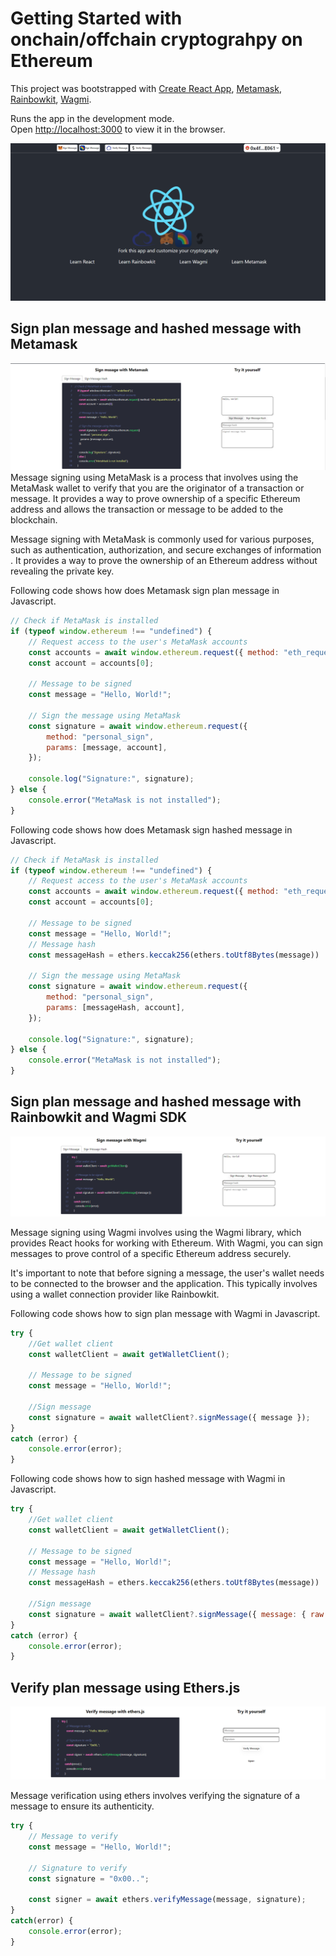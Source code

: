 # Getting Started with onchain/offchain cryptograhpy on Ethereum

This project was bootstrapped with [Create React App](https://github.com/facebook/create-react-app), [Metamask](https://docs.metamask.io), [Rainbowkit](https://www.rainbowkit.com/docs/introduction), [Wagmi](https://wagmi.sh).


Runs the app in the development mode.\
Open [http://localhost:3000](http://localhost:3000) to view it in the browser.

![screenshot1](./src/assets/screenshot_1.png)

## Sign plan message and hashed message with Metamask

![screenshot2](./src/assets/screenshot_2.png)
Message signing using MetaMask is a process that involves using the MetaMask wallet to verify that you are the originator of a transaction or message. It provides a way to prove ownership of a specific Ethereum address and allows the transaction or message to be added to the blockchain.

Message signing with MetaMask is commonly used for various purposes, such as authentication, authorization, and secure exchanges of information . It provides a way to prove the ownership of an Ethereum address without revealing the private key.

Following code shows how does Metamask sign plan message in Javascript.
```javascript
// Check if MetaMask is installed
if (typeof window.ethereum !== "undefined") {
    // Request access to the user's MetaMask accounts
    const accounts = await window.ethereum.request({ method: "eth_requestAccounts" });
    const account = accounts[0];
    
    // Message to be signed
    const message = "Hello, World!";
    
    // Sign the message using MetaMask
    const signature = await window.ethereum.request({
        method: "personal_sign",
        params: [message, account],
    });
    
    console.log("Signature:", signature);
} else {
    console.error("MetaMask is not installed");
}
```

Following code shows how does Metamask sign hashed message in Javascript.
```javascript
// Check if MetaMask is installed
if (typeof window.ethereum !== "undefined") {
    // Request access to the user's MetaMask accounts
    const accounts = await window.ethereum.request({ method: "eth_requestAccounts" });
    const account = accounts[0];
    
    // Message to be signed
    const message = "Hello, World!";
    // Message hash
    const messageHash = ethers.keccak256(ethers.toUtf8Bytes(message))

    // Sign the message using MetaMask
    const signature = await window.ethereum.request({
        method: "personal_sign",
        params: [messageHash, account],
    });
    
    console.log("Signature:", signature);
} else {
    console.error("MetaMask is not installed");
}
```

## Sign plan message and hashed message with Rainbowkit and Wagmi SDK

![screenshot3](./src/assets/screenshot_3.png)

Message signing using Wagmi involves using the Wagmi library, which provides React hooks for working with Ethereum. With Wagmi, you can sign messages to prove control of a specific Ethereum address securely.

It's important to note that before signing a message, the user's wallet needs to be connected to the browser and the application. This typically involves using a wallet connection provider like Rainbowkit.

Following code shows how to sign plan message with Wagmi in Javascript.

```javascript
try {
    //Get wallet client
    const walletClient = await getWalletClient();

    // Message to be signed
    const message = "Hello, World!";

    //Sign message 
    const signature = await walletClient?.signMessage({ message });                                        
}
catch (error) {
    console.error(error);
}
```

Following code shows how to sign hashed message with Wagmi in Javascript.

```javascript
try {
    //Get wallet client
    const walletClient = await getWalletClient();

    // Message to be signed
    const message = "Hello, World!";
    // Message hash
    const messageHash = ethers.keccak256(ethers.toUtf8Bytes(message))

    //Sign message 
    const signature = await walletClient?.signMessage({ message: { raw: messageHash } });    
}
catch (error) {
    console.error(error);
}
```

## Verify plan message using Ethers.js

![screenshot4](./src/assets/screenshot_4.png)

Message verification using ethers involves verifying the signature of a message to ensure its authenticity.

```javascript
try {
    // Message to verify
    const message = "Hello, World!";

    // Signature to verify
    const signature = "0x00..";
      
    const signer = await ethers.verifyMessage(message, signature);                                        
}
catch(error) {
    console.error(error);
}
```